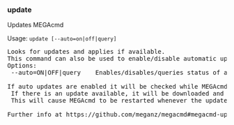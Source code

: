 ### update
Updates MEGAcmd

Usage: `update [--auto=on|off|query]`
<pre>
Looks for updates and applies if available.
This command can also be used to enable/disable automatic updates.
Options:
 --auto=ON|OFF|query	Enables/disables/queries status of auto updates.

If auto updates are enabled it will be checked while MEGAcmd server is running.
 If there is an update available, it will be downloaded and applied.
 This will cause MEGAcmd to be restarted whenever the updates are applied.

Further info at https://github.com/meganz/megacmd#megacmd-updatesNote: this command is not available on Linux
</pre>
